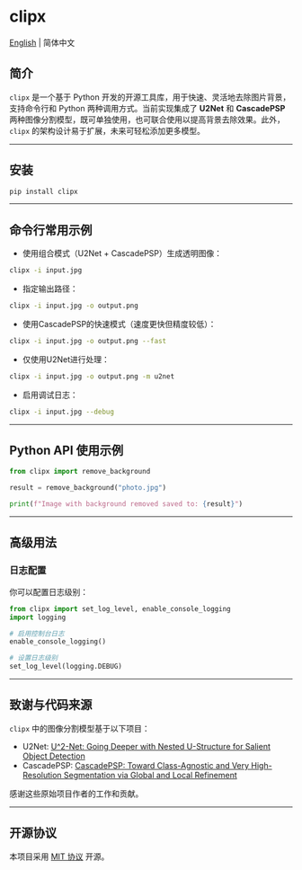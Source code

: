 # clipx

[English](./README.md) | 简体中文

## 简介

`clipx` 是一个基于 Python 开发的开源工具库，用于快速、灵活地去除图片背景，支持命令行和 Python 两种调用方式。当前实现集成了 **U2Net** 和 **CascadePSP** 两种图像分割模型，既可单独使用，也可联合使用以提高背景去除效果。此外，`clipx` 的架构设计易于扩展，未来可轻松添加更多模型。


---

## 安装

```bash
pip install clipx
```

---


## 命令行常用示例

- 使用组合模式（U2Net + CascadePSP）生成透明图像：

```bash
clipx -i input.jpg
```

- 指定输出路径：

```bash
clipx -i input.jpg -o output.png
```

- 使用CascadePSP的快速模式（速度更快但精度较低）：

```bash
clipx -i input.jpg -o output.png --fast
```

- 仅使用U2Net进行处理：

```bash
clipx -i input.jpg -o output.png -m u2net
```


- 启用调试日志：

```bash
clipx -i input.jpg --debug
```

---

## Python API 使用示例

```python
from clipx import remove_background

result = remove_background("photo.jpg")

print(f"Image with background removed saved to: {result}")
```

---

## 高级用法

### 日志配置

你可以配置日志级别：

```python
from clipx import set_log_level, enable_console_logging
import logging

# 启用控制台日志
enable_console_logging()

# 设置日志级别
set_log_level(logging.DEBUG)
```

---

## 致谢与代码来源

`clipx` 中的图像分割模型基于以下项目：

- U2Net: [U^2-Net: Going Deeper with Nested U-Structure for Salient Object Detection](https://github.com/xuebinqin/U-2-Net)
- CascadePSP: [CascadePSP: Toward Class-Agnostic and Very High-Resolution Segmentation via Global and Local Refinement](https://github.com/hkchengrex/CascadePSP)

感谢这些原始项目作者的工作和贡献。

---

## 开源协议

本项目采用 [MIT 协议](LICENSE) 开源。
